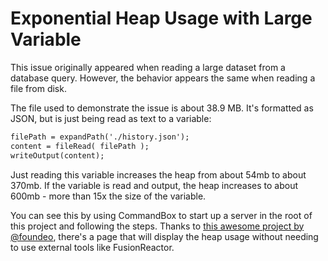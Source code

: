 # Exponential Heap Usage with Large Variable

This issue originally appeared when reading a large dataset from a database query. However, the behavior appears the same when reading a file from disk.

The file used to demonstrate the issue is about 38.9 MB. It's formatted as JSON, but is just being read as text to a variable:

```cfc
filePath = expandPath('./history.json');
content = fileRead( filePath );
writeOutput(content);
```

Just reading this variable increases the heap from about 54mb to about 370mb. If the variable is read and output, the heap increases to about 600mb - more than 15x the size of the variable.

You can see this by using CommandBox to start up a server in the root of this project and following the steps. Thanks to [this awesome project by @foundeo](https://github.com/foundeo/cfmetrics), there's a page that will display the heap usage without needing to use external tools like FusionReactor.
